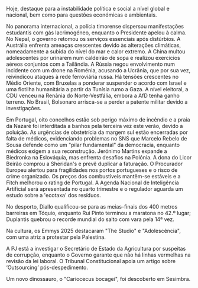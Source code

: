Hoje, destaque para a instabilidade política e social a nível global e nacional, bem como para questões económicas e ambientais.

No panorama internacional, a polícia timorense dispersou manifestações estudantis com gás lacrimogéneo, enquanto o Presidente apelou à calma. No Nepal, o governo retomou os serviços essenciais após distúrbios. A Austrália enfrenta ameaças crescentes devido às alterações climáticas, nomeadamente a subida do nível do mar e calor extremo. A China multou adolescentes por urinarem num caldeirão de sopa e realizou exercícios aéreos conjuntos com a Tailândia. A Rússia negou envolvimento num incidente com um drone na Roménia, acusando a Ucrânia, que por sua vez, reivindicou ataques à rede ferroviária russa. Há tensões crescentes no Médio Oriente, com Bruxelas a ponderar suspender o acordo com Israel e uma flotilha humanitária a partir da Tunísia rumo a Gaza.  A nível eleitoral, a CDU venceu na Renânia do Norte-Vestfália, embora a AfD tenha ganho terreno. No Brasil, Bolsonaro arrisca-se a perder a patente militar devido a investigações.

Em Portugal, oito concelhos estão sob perigo máximo de incêndio e a praia da Nazaré foi interditada a banhos pela terceira vez este verão, devido a poluição. As urgências de obstetrícia da margem sul estão encerradas por falta de médicos, evidenciando problemas no SNS que Marcelo Rebelo de Sousa defende como um "pilar fundamental" da democracia, enquanto médicos exigem a sua reconstrução. Jerónimo Martins expande a Biedronka na Eslováquia, mas enfrenta desafios na Polónia. A dona do Licor Beirão comprou a Sheridan's e prevê duplicar a faturação. O Procurador Europeu alertou para fragilidades nos portos portugueses e o risco de crime organizado. Os preços dos combustíveis mantêm-se estáveis e a Fitch melhorou o rating de Portugal. A Agenda Nacional de Inteligência Artificial será apresentada no quarto trimestre e o regulador aguarda um estudo sobre a 'ecotaxa' dos resíduos.

No desporto, Diallo qualificou-se para as meias-finais dos 400 metros barreiras em Tóquio, enquanto Rui Pinto terminou a maratona no 42.º lugar; Duplantis quebrou o recorde mundial do salto com vara pela 14ª vez.

Na cultura, os Emmys 2025 destacaram "The Studio" e "Adolescência", com uma atriz a protestar pela Palestina.

A PJ está a investigar o Secretário de Estado da Agricultura por suspeitas de corrupção, enquanto o Governo garante que não há linhas vermelhas na revisão da lei laboral. O Tribunal Constitucional apoia um artigo sobre ‘Outsourcing’ pós-despedimento.

Um novo dinossauro, o "Cariocecus bocagei", foi descoberto em Sesimbra.